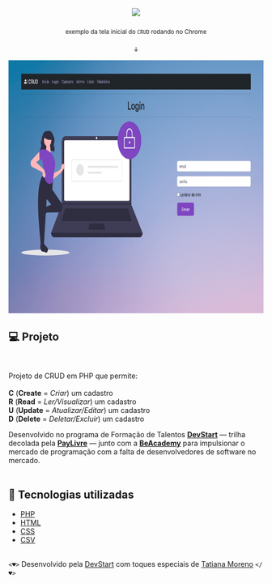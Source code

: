 <p align="center">
  <img src="https://www.beacademy.com.br/wp-content/uploads/2019/11/Logo-Topo.png" width="150" >
</p>

<p align="center">
  <sub>exemplo da tela inicial do <code>CRUD</code> rodando no Chrome</sub>
</p>

<p align="center">
  <sub>↓</sub> 
</p>

<p align="center">
  <kbd>
  <img src="https://github.com/tatmorenno/beacademy-devstart-crud-contatos-php/blob/main/img/print.png" width="850" height="500" >
   </kbd>
</p>



## 💻 Projeto
<br>

Projeto de CRUD em PHP que permite:<br><br>
**C** (**Create** = *Criar*) um cadastro<br>
**R** (**Read** = *Ler/Visualizar*) um cadastro<br>
**U** (**Update** = *Atualizar/Editar*) um cadastro<br>
**D** (**Delete** = *Deletar/Excluir*) um cadastro<br>

Desenvolvido no programa de Formação de Talentos **[DevStart](https://www.beacademy.com.br/devstartpaylivre/)** — trilha decolada pela **[PayLivre](https://paylivre.com/)** — junto com a **[BeAcademy](https://beacademy.com.br/)** para impulsionar o mercado de programação com a falta de desenvolvedores de software no mercado.<br><br>

## 🚀 Tecnologias utilizadas

- [PHP](https://www.php.net/)
- [HTML](https://www.w3schools.com/html/)
- [CSS](https://www.w3.org/Style/CSS/Overview.en.html)
- [CSV](https://support.google.com/google-ads/answer/9004364?hl=pt-BR)<br><br>

```<♥>``` Desenvolvido pela [DevStart](https://www.beacademy.com.br/devstartpaylivre/) com toques especiais de [Tatiana Moreno](https://www.linkedin.com/in/tatmorenno/) ```</♥>```
